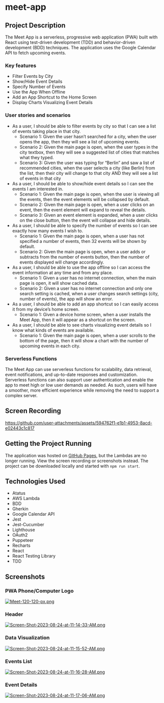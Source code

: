 # meet-app

## Project Description
The Meet App is a serverless, progressive web application (PWA) built with React using test-driven development (TDD) and behavior-driven development (BDD) techniques. The application uses the Google Calendar API to fetch upcoming events.

### Key features
* Filter Events by City
* Show/Hide Event Details
* Specify Number of Events
* Use the App When Offline
* Add an App Shortcut to the Home Screen
* Display Charts Visualizing Event Details

### User stories and scenarios
* As a user, I should be able to filter events by city so that I can see a list of events taking place in that city.
  * Scenario 1: Given the user hasn’t searched for a city, when the user opens the app, then they will see a list of upcoming events.
  * Scenario 2: Given the main page is open, when the user types in the city textbox, then they will see a suggested list of cities that matches what they typed.
  * Scenario 3: Given the user was typing for “Berlin” and saw a list of recommended cities, when the user selects a city (like Berlin) from the list, then their city will change to that city AND they will see a list of events in that city  
* As a user, I should be able to show/hide event details so I can see the events I am interested in.
  * Scenario 1: Given the main page is open, when the user is viewing all the events, then the event elements will be collapsed by default.
  * Scenario 2: Given the main page is open, when a user clicks on an event, then the event element will expand to reveal the details.
  * Scenario 3: Given an event element is expanded, when a user clicks on the close button, then the event will collapse and hide details.
* As a user, I should be able to specify the number of events so I can see exactly how many events I wish to.
  * Scenario 1: Given the main page is open, when a user has not specified a number of events, then 32 events will be shown by default.
  * Scenario 2: Given the main page is open, when a user adds or subtracts from the number of events button, then the number of events displayed will change accordingly. 
* As a user, I should be able to use the app offline so I can access the event information at any time and from any place.
  * Scenario 1: Given a user has no internet connection, when the main page is open, it will show cached data.
  * Scenario 2: Given a user has no internet connection and only one search setting is cached, when a user changes search settings (city, number of events), the app will show an error.
* As a user, I should be able to add an app shortcut so I can easily access it from my device’s home screen.
  * Scenario 1: Given a device home screen, when a user installs the Meet App, then it will appear as a shortcut on the screen.
* As a user, I should be able to see charts visualizing event details so I know what kinds of events are available.
  * Scenario 1: Given the main page is open, when a user scrolls to the bottom of the page, then it will show a chart with the number of upcoming events in each city.

### Serverless Functions
The Meet App can use serverless functions for scalability, data retrieval, event notifications, and up-to-date responses and customization. Serverless functions can also support user authentication and enable the app to meet high or low user demands as needed. As such, users will have a smoother, more efficient experience while removing the need to support a complex server.

## Screen Recording 

https://github.com/user-attachments/assets/594762f1-e1b1-4953-8acd-e02443c1c817


## Getting the Project Running

The application was hosted on [GitHub Pages](https://kayleebowers.github.io/meet-app/), but the Lambdas are no longer running. View the screen recording or screenshots instead. The project can be downloaded locally and started with `npm run start`.

## Technologies Used
* Atatus
* AWS Lambda
* BDD
* Gherkin
* Google Calendar API
* Jest
* Jest-Cucumber
* Lighthouse
* OAuth2
* Puppeteer
* Recharts
* React
* React Testing Library
* TDD

## Screenshots

### PWA Phone/Computer Logo
[![Meet-120-120-px.png](https://i.postimg.cc/QtLtbJh8/Meet-120-120-px.png)](https://postimg.cc/f3KDWXVp)

### Header
[![Screen-Shot-2023-08-24-at-11-14-33-AM.png](https://i.postimg.cc/bYxGmWZK/Screen-Shot-2023-08-24-at-11-14-33-AM.png)](https://postimg.cc/HjLsxS42)

### Data Visualization
[![Screen-Shot-2023-08-24-at-11-15-52-AM.png](https://i.postimg.cc/YSF2hLgJ/Screen-Shot-2023-08-24-at-11-15-52-AM.png)](https://postimg.cc/gwYb7JgD)

### Events List
[![Screen-Shot-2023-08-24-at-11-16-28-AM.png](https://i.postimg.cc/X7vV9zdK/Screen-Shot-2023-08-24-at-11-16-28-AM.png)](https://postimg.cc/kDk3mwjD)

### Event Details
[![Screen-Shot-2023-08-24-at-11-17-06-AM.png](https://i.postimg.cc/mr7RbfW4/Screen-Shot-2023-08-24-at-11-17-06-AM.png)](https://postimg.cc/xkjBRZdp)
